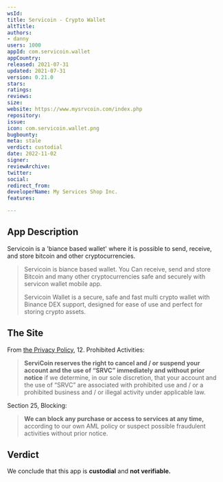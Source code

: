 ```yaml
---
wsId: 
title: Servicoin - Crypto Wallet
altTitle: 
authors:
- danny
users: 1000
appId: com.servicoin.wallet
appCountry: 
released: 2021-07-31
updated: 2021-07-31
version: 0.21.0
stars: 
ratings: 
reviews: 
size: 
website: https://www.mysrvcoin.com/index.php
repository: 
issue: 
icon: com.servicoin.wallet.png
bugbounty: 
meta: stale
verdict: custodial
date: 2022-11-02
signer: 
reviewArchive: 
twitter: 
social: 
redirect_from: 
developerName: My Services Shop Inc.
features: 

---
```


## App Description

Servicoin is a 'biance based wallet' where it is possible to send, receive, and store bitcoin and other cryptocurrencies.

> Servicoin is biance based wallet. You Can receive, send and store Bitcoin and many other cryptocurrencies safe and securely with servicon wallet mobile app.
>
> Servicoin Wallet is a secure, safe and fast multi crypto wallet with Binance DEX support, designed for ease of use and perfect for storing crypto assets.

## The Site

From [the Privacy Policy](https://www.mysrvcoin.com/privacypolicy.php), 12. Prohibited Activities:

> **ServiCoin reserves the right to cancel and / or suspend your account and the use of “SRVC” immediately and without prior notice** if we determine, in our sole discretion, that your account and the use of “SRVC” are associated with prohibited use and / or a prohibited business and / or illegal activity under applicable law.

Section 25, Blocking:

> **We can block any purchase or access to services at any time,** according to our own AML policy or suspect possible fraudulent activities without prior notice.

## Verdict

We conclude that this app is **custodial** and **not verifiable.**